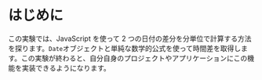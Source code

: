 # はじめに

この実験では、JavaScript を使って 2 つの日付の差分を分単位で計算する方法を探ります。`Date`オブジェクトと単純な数学的公式を使って時間差を取得します。この実験が終わると、自分自身のプロジェクトやアプリケーションにこの機能を実装できるようになります。
